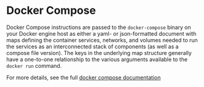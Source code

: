 # Docker Compose

Docker Compose instructions are passed to the `docker-compose` binary on your Docker engine host as either a yaml- or json-formatted document with maps defining the container services, networks, and volumes needed to run the services as an interconnected stack of components (as well as a compose file version). The keys in the underlying map structure generally have a one-to-one relationship to the various arguments available to the `docker run` command.

For more details, see the full [docker compose documentation](https://docs.docker.com/compose/compose-file/)
